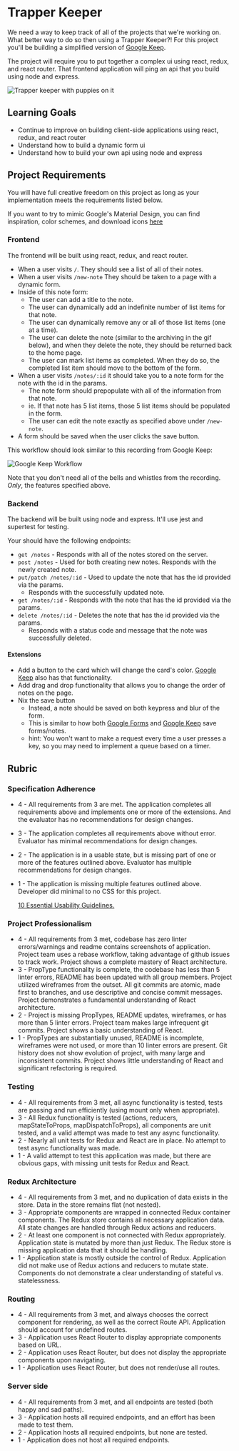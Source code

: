 # Trapper Keeper

We need a way to keep track of all of the projects that we're working on. What better way to do so then using a
Trapper Keeper?! For this project you'll be building a simplified version of [Google Keep](https://keep.google.com).

The project will require you to put together a complex ui using react, redux, and react router. That frontend 
application will ping an api that you build using node and express.

![Trapper keeper with puppies on it](/assets/images/trapper-keeper-puppies.jpg)

## Learning Goals

* Continue to improve on building client-side applications using react, redux, and react router
* Understand how to build a dynamic form ui
* Understand how to build your own api using node and express

## Project Requirements

You will have full creative freedom on this project as long as your implementation meets the requirements listed below.

If you want to try to mimic Google's Material Design, you can find inspiration, color schemes, and download icons [here](https://material.io/) 

### Frontend

The frontend will be built using react, redux, and react router.

  * When a user visits `/`. They should see a list of all of their notes.
  * When a user visits `/new-note` They should be taken to a page with a dynamic form.
  * Inside of this note form:
    * The user can add a title to the note.
    * The user can dynamically add an indefinite number of list items for that note.
    * The user can dynamically remove any or all of those list items (one at a time).
    * The user can delete the note (similar to the archiving in the gif below), and when they delete the note, they should be returned back to the home page.
    * The user can mark list items as completed. When they do so, the completed list item should move to the bottom of the form.
  * When a user visits `/notes/:id` it should take you to a note form for the note with the id in the params.
    * The note form should prepopulate with all of the information from that note.
    * ie. If that note has 5 list items, those 5 list items should be populated in the form.
    * The user can edit the note exactly as specified above under `/new-note`.
  * A form should be saved when the user clicks the save button.

This workflow should look similar to this recording from Google Keep:

![Google Keep Workflow](/assets/images/google-keep.gif)

Note that you don't need all of the bells and whistles from the recording. *Only*, the features specified above.

### Backend

The backend will be built using node and express. It'll use jest and supertest for testing.

Your should have the following endpoints:

  * `get /notes` - Responds with all of the notes stored on the server.
  * `post /notes` - Used for both creating new notes. Responds with the newly created note.
  * `put/patch /notes/:id` - Used to update the note that has the id provided via the params. 
    * Responds with the successfully updated note.
  * `get /notes/:id` - Responds with the note that has the id provided via the params.
  * `delete /notes/:id` - Deletes the note that has the id provided via the params.
    * Responds with a status code and message that the note was successfully deleted.

#### Extensions
  * Add a button to the card which will change the card's color. [Google Keep](https://keep.google.com) also has that functionality.
  * Add drag and drop functionality that allows you to change the order of notes on the page.
  * Nix the save button
    * Instead, a note should be saved on both keypress and blur of the form.
    * This is similar to how both [Google Forms](https://docs.google.com/forms) and [Google Keep](https://keep.google.com) save forms/notes.
    * hint: You won't want to make a request every time a user presses a key, so you may need to implement a queue based on a timer.

## Rubric

### Specification Adherence

* 4 - All requirements from 3 are met. The application completes all requirements above and implements one or
  more of the extensions. And the evaluator has no recommendations for design changes.
* 3 - The application completes all requirements above without error. Evaluator has minimal
  recommendations for design changes.
* 2 - The application is in a usable state, but is missing part of one or more of the 
  features outlined above. Evaluator has multiple recommendations for design
  changes.
* 1 - The application is missing multiple features outlined above. Developer did
  minimal to no CSS for this project.
  
  [10 Essential Usability Guidelines.](https://speckyboy.com/10-essential-web-application-usability-guidelines/)

### Project Professionalism

* 4 - All requirements from 3 met, codebase has zero linter errors/warnings and
  readme contains screenshots of application. Project team uses a rebase
  workflow, taking advantage of github issues to track work. Project shows a
  complete mastery of React architecture.
* 3 - PropType functionality is complete, the codebase has less than 5 linter
  errors, README has been updated with all group members. Project utilized
  wireframes from the outset. All git commits are atomic, made first to
  branches, and use descriptive and concise commit messages. Project
  demonstrates a fundamental understanding of React architecture.
* 2 - Project is missing PropTypes, README updates, wireframes, or has more
  than 5 linter errors. Project team makes large infrequent git commits.
  Project shows a basic understanding of React.
* 1 - PropTypes are substantially unused, README is incomplete, wireframes were
  not used, or more than 10 linter errors are present. Git history does not show
  evolution of project, with many large and inconsistent commits. Project shows
  little understanding of React and significant refactoring is required.

### Testing

* 4 - All requirements from 3 met, all async functionality is tested, tests are
  passing and run efficiently (using mount only when appropriate).
* 3 - All Redux functionality is tested (actions, reducers, mapStateToProps, mapDispatchToProps), all
  components are unit tested, and a valid attempt was made to test any async
  functionality.
* 2 - Nearly all unit tests for Redux and React are in place. No attempt to test
  async functionality was made.
* 1 - A valid attempt to test this application was made, but there are obvious
  gaps, with missing unit tests for Redux and React.

### Redux Architecture

* 4 - All requirements from 3 met, and no duplication of data exists in the
  store. Data in the store remains flat (not nested).
* 3 - Appropriate components are wrapped in connected Redux container components. The Redux store contains all necessary application data. All state changes are handled through Redux actions and reducers.
* 2 - At least one component is not connected with Redux appropriately. Application state is mutated by more than just Redux. The Redux store is missing application data that it should be handling.
* 1 - Application state is mostly outside the control of Redux. Application did not make use of Redux actions and reducers to mutate state. Components do not demonstrate a clear understanding of stateful vs. statelessness.

### Routing

* 4 - All requirements from 3 met, and always chooses the correct component for
  rendering, as well as the correct Route API. Application should account for
  undefined routes.
* 3 - Application uses React Router to display appropriate components based on URL.
* 2 - Application uses React Router, but does not display the appropriate components upon navigating.
* 1 - Application uses React Router, but does not render/use all routes.

### Server side

* 4 - All requirements from 3 met, and all endpoints are tested (both happy and sad paths).
* 3 - Application hosts all required endpoints, and an effort has been made to test them.
* 2 - Application hosts all required endpoints, but none are tested.
* 1 - Application does not host all required endpoints.
